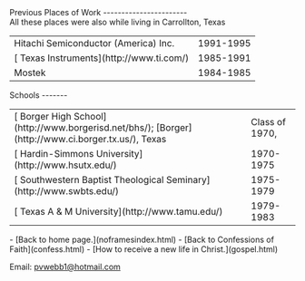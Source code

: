  <head> <title>(PVW) Previous Work and Schools Attended</title> <meta content="IE=9" http-equiv="X-UA-Compatible"></meta> <link href="css/page_style.css" rel="stylesheet" type="text/css"></link> </head><body><div class="page_style"> Previous Places of Work
-----------------------

<div class="p"> All these places were also while living in Carrollton, Texas <table> <tr><td>Hitachi Semiconductor (America) Inc.</td><td>1991-1995</td></tr> <tr><td>[ Texas Instruments](http://www.ti.com/)</td><td>1985-1991</td></tr> <tr><td>Mostek</td><td>1984-1985</td></tr> </table>

</div>Schools
-------

<div class="p"><table> <tr><td>[ Borger High School](http://www.borgerisd.net/bhs/); [Borger](http://www.ci.borger.tx.us/), Texas</td><td>Class of 1970,</td></tr> <tr><td>[ Hardin-Simmons University](http://www.hsutx.edu/)</td><td>1970-1975</td></tr> <tr><td>[ Southwestern Baptist Theological Seminary](http://www.swbts.edu/)</td><td>1975-1979</td></tr> <tr><td>[ Texas A &amp; M University](http://www.tamu.edu/)</td><td>1979-1983</td></tr> </table>

</div>  </div>- [Back to home page.](noframesindex.html)
- [Back to Confessions of Faith](confess.html)
- [How to receive a new life in Christ.](gospel.html)

Email: [pvwebb1@hotmail.com](mailto:pvwebb1@hotmail.com)

